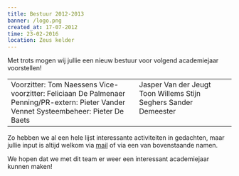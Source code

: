 ```yaml
---
title: Bestuur 2012-2013
banner: /logo.png
created_at: 17-07-2012
time: 23-02-2016
location: Zeus kelder
---
```


Met trots mogen wij jullie een nieuw bestuur voor volgend academiejaar voorstellen!

<table width="100%"><tr>
<td valign="top" width="40%">
Voorzitter: Tom Naessens
Vice-voorzitter: Feliciaan De Palmenaer
Penning/PR-extern: Pieter Vander Vennet
Systeembeheer: Pieter De Baets
</td><td valign="top" width="30%">
Jasper Van der Jeugt
Toon Willems
Stijn Seghers
Sander Demeester
</td></tr></table>

Zo hebben we al een hele lijst interessante activiteiten in gedachten, maar jullie input is altijd welkom via  <a href="https://zeus.ugent.be/contact/" title="Contact">mail</a> of via een van bovenstaande namen.

We hopen dat we met dit team er weer een interessant academiejaar kunnen maken!